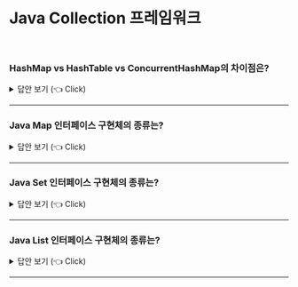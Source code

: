 # Java Collection 프레임워크
<br>


### HashMap vs HashTable vs ConcurrentHashMap의 차이점은?

<details>
   <summary> 답안 보기 (👈 Click)</summary>
<br />
[참고: https://tecoble.techcourse.co.kr/post/2021-11-26-hashmap-hashtable-concurrenthashmap/] 
   
+ (1) HashMap 
  - key와 value에 null을 허용합니다 <br>
  - 동기화를 보장하지 않습니다. <br> 
  -> HashMap은 Thread-safe하지 않아, 싱글 스레드 환경에서 사용하는 것이 좋습니다. <br> 
     한편, 동기화를 처리하지 않기 때문에, 데이터를 탐색하는 속도가 빠릅니다. <br>
     결국 HashTable과 ConcurrentHashMap보다 데이터를 찾는 속도는 빠르지만, <br>
     신뢰성과 안정성은 떨어집니다. 
   
  (2) HashTable
  - key와 value에 null을 허용하지 않습니다. 
  - 동기화를 보장합니다. 
  -> HashTable은 Thread-safe하기 때문에, 멀티 스레드 환경에서 사용할 수 있습니다. <br> 
     이는 데이터를 다루는 메소드(get(), put(), remove()) 등에 synchronized 키워드가 붙어 있습니다. <br> 
     해당 키워드는 메소드를 호출하기 전에 스레드간 동기화 락을 겁니다. <br> 
     그래서 멀티 스레드 환경에서도 데이터의 무결성을 보장합니다. <br> 
     그러나 스레드 간 동기화 락은 매우 느린 동작이라는 단점이 있습니다. <br> 
   
  (3) ConcurrentHashMap
  - key와 value에 null을 허용하지 않습니다. 
  - 동기화를 보장합니다. 
  -> ConcurrentHashMap은 Thread-safe하기 때문에, 멀티 스레드 환경에서 사용할 수 있습니다. <br> 
     이 구현체는 HashMap의 동기화 문제를 보완하기 위해 나타났습니다. <br> 
     동기화 처리를 할 때, 어떤 Entry를 조작하는 경우에, 해당 Entry에 대해서만 락을 겁니다. <br> 
     그래서 HashTable보다 데이터를 다루는 속도가 빠릅니다. <br>
     즉, Entry 아이템별로 락을 걸어 멀티 스레드 환경에서의 성능을 향상시킵니다. 
</details>

-----------------------

### Java Map 인터페이스 구현체의 종류는?
<details>
   <summary> 답안 보기 (👈 Click)</summary>
<br />

+ . 
</details>

-----------------------

### Java Set 인터페이스 구현체의 종류는?
<details>
   <summary> 답안 보기 (👈 Click)</summary>
<br />

+ . 
</details>

-----------------------

### Java List 인터페이스 구현체의 종류는?
<details>
   <summary> 답안 보기 (👈 Click)</summary>
<br />

+ . 
</details>

-----------------------
